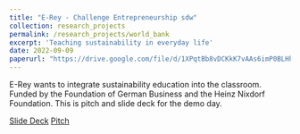 ```yaml
---
title: "E-Rey - Challenge Entrepreneurship sdw"
collection: research_projects
permalink: /research_projects/world_bank
excerpt: 'Teaching sustainability in everyday life'
date: 2022-09-09
paperurl: "https://drive.google.com/file/d/1XPqtBb8vDCKkK7vAAs6imP0BLHhSk5ys/view?usp=sharing"
---
```


E-Rey wants to integrate sustainability education into the classroom. Funded by the Foundation of German Business and the Heinz Nixdorf Foundation. This is pitch and slide deck for the demo day.

[Slide Deck](https://drive.google.com/file/d/1XPqtBb8vDCKkK7vAAs6imP0BLHhSk5ys/view?usp=sharing)
[Pitch](https://drive.google.com/file/d/1wKDz1-whLwY8sFd0UAg8wIug7x91t-Do/view?usp=sharing)